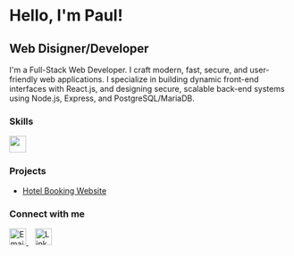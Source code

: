 # Hello, I'm Paul!


## Web Disigner/Developer

I'm a Full-Stack Web Developer. I craft modern, fast, secure, and user-friendly web applications.
I specialize in building dynamic front-end interfaces with React.js, and designing secure,
scalable back-end systems using Node.js, Express, and PostgreSQL/MariaDB.

### Skills
<div align="left">
  <img src="https://skillicons.dev/icons?i=git,github,html,css,javascript,nodejs,express,postgres,react,tailwind,vite" style="height: 30px;" />
</div>


###  Projects
-  [Hotel Booking Website](https://github.com/SmartMinds1/SmartProjects)
  

###  Connect with me
<div align="left">
  <a href="mailto:ampaulkaranja@gmail.com" target="_blank">
    <img src="https://skillicons.dev/icons?i=gmail" style="height: 30px;" alt="Email" />
  </a>
  &nbsp;&nbsp;
  <a href="https://www.linkedin.com/in/paul-mwangi-3b23b8351" target="_blank">
    <img src="https://skillicons.dev/icons?i=linkedin" style="height: 30px;" alt="LinkedIn" />
  </a>
</div>



<!---
SmartMinds1/SmartMinds1 is a ✨ special ✨ repository because its `README.md` (this file) appears on your GitHub profile.
You can click the Preview link to take a look at your changes.
--->
